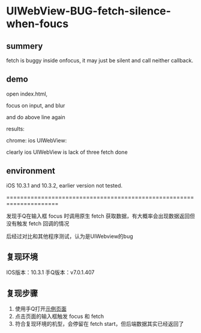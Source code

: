 # UIWebView-BUG-fetch-silence-when-foucs

## summery

fetch is buggy inside onfocus, it may just be silent and call neither callback.

## demo

open index.html,

focus on input, and blur

and do above line again

results:

chrome: [](chrome.png)  ios UIWebView:[](ios-uiwebview.png)

clearly ios UIWebView is lack of three fetch done

## environment

iOS 10.3.1 and 10.3.2, earlier version not tested.




=====================================================================



发现手Q在输入框 focus 时调用原生 fetch 获取数据，有大概率会出现数据返回但没有触发 fetch 回调的情况

后经过对比和其他程序测试，认为是UIWebview的bug

## 复现环境
IOS版本：10.3.1
手Q版本：v7.0.1.407

## 复现步骤
1. 使用手Q打开[示例页面](https://weiying-shenzhen.github.io/UIWebview-BUG-fetch-silence-when-foucs/)
2. 点击页面的输入框触发 focus 和 fetch
3. 符合复现环境的机型，会停留在 fetch start，但后端数据其实已经返回了
